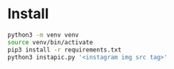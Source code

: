 # Install

```bash
python3 -m venv venv
source venv/bin/activate
pip3 install -r requirements.txt
python3 instapic.py '<instagram img src tag>'
```

